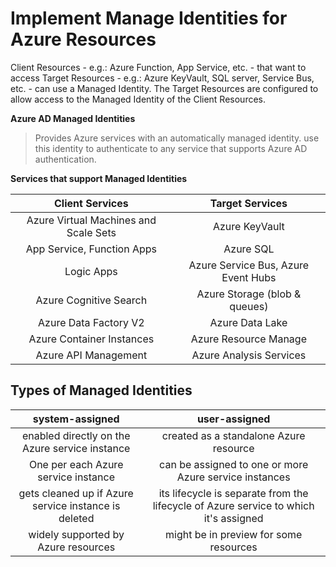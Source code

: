 # Implement Manage Identities for Azure Resources

Client Resources - e.g.: Azure Function, App Service, etc. - that want to access Target Resources - e.g.: Azure KeyVault, SQL server, Service Bus, etc. - can use a Managed Identity. The Target Resources are configured to allow access to the Managed Identity of the Client Resources.

**Azure AD Managed Identities**
>Provides Azure services with an automatically managed identity. use this identity to authenticate to any service that supports Azure AD authentication.

**Services that support Managed Identities**

| Client Services | Target Services |
|:---------------:|:---------------:|
| Azure Virtual Machines and Scale Sets | Azure KeyVault |
| App Service, Function Apps | Azure SQL |
| Logic Apps | Azure Service Bus, Azure Event Hubs |
| Azure Cognitive Search | Azure Storage (blob & queues) |
| Azure Data Factory V2 | Azure Data Lake |
| Azure Container Instances | Azure Resource Manage |
| Azure API Management | Azure Analysis Services |


## Types of Managed Identities 

| system-assigned | user-assigned |
|:---------------:|:---------------:|
| enabled directly on the Azure service instance | created as a standalone Azure resource |
| One per each Azure service instance | can be assigned to one or more Azure service instances |
| gets cleaned up if Azure service instance is deleted | its lifecycle is separate from the lifecycle of Azure service to which it's assigned |
| widely supported by Azure resources | might be in preview for some resources |


